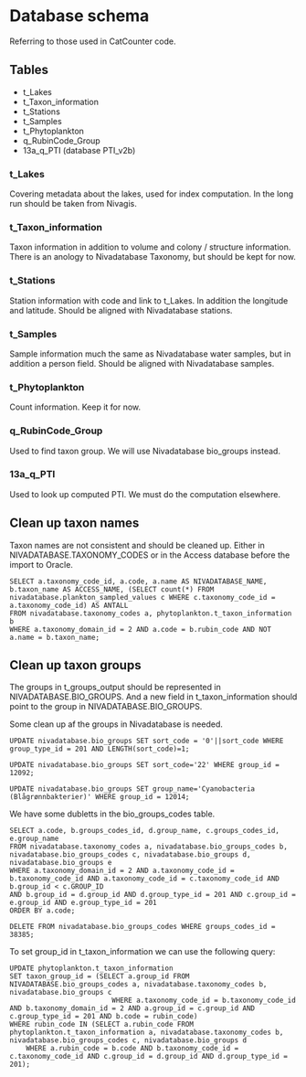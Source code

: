 # Database schema

Referring to those used in CatCounter code.

## Tables

- t_Lakes
- t_Taxon_information
- t_Stations
- t_Samples
- t_Phytoplankton
- q_RubinCode_Group
- 13a_q_PTI (database PTI_v2b)

### t_Lakes

Covering metadata about the lakes, used for index computation. In the long run should be taken from Nivagis.

### t_Taxon_information

Taxon information in addition to volume and colony / structure information. There is an anology to Nivadatabase Taxonomy, but should be kept for now.

### t_Stations

Station information with code and link to t_Lakes. In addition the longitude and latitude. Should be aligned with Nivadatabase stations.

### t_Samples

Sample information much the same as Nivadatabase water samples, but in addition a person field. Should be aligned with Nivadatabase samples.

### t_Phytoplankton

Count information. Keep it for now.

### q_RubinCode_Group

Used to find taxon group. We will use Nivadatabase bio_groups instead.

### 13a_q_PTI

Used to look up computed PTI. We must do the computation elsewhere.


## Clean up taxon names

Taxon names are not consistent and should be cleaned up. Either in NIVADATABASE.TAXONOMY_CODES or in the Access database before the import to Oracle.


```
SELECT a.taxonomy_code_id, a.code, a.name AS NIVADATABASE_NAME, b.taxon_name AS ACCESS_NAME, (SELECT count(*) FROM nivadatabase.plankton_sampled_values c WHERE c.taxonomy_code_id = a.taxonomy_code_id) AS ANTALL
FROM nivadatabase.taxonomy_codes a, phytoplankton.t_taxon_information b 
WHERE a.taxonomy_domain_id = 2 AND a.code = b.rubin_code AND NOT a.name = b.taxon_name;
```

## Clean up taxon groups

The groups in t_groups_output should be represented in NIVADATABASE.BIO_GROUPS. And a new field in t_taxon_information should point to the group in NIVADATABASE.BIO_GROUPS.

Some clean up af the groups in Nivadatabase is needed.

```
UPDATE nivadatabase.bio_groups SET sort_code = '0'||sort_code WHERE group_type_id = 201 AND LENGTH(sort_code)=1;

UPDATE nivadatabase.bio_groups SET sort_code='22' WHERE group_id = 12092;

UPDATE nivadatabase.bio_groups SET group_name='Cyanobacteria (Blågrønnbakterier)' WHERE group_id = 12014;

```

We have some dubletts in the bio_groups_codes table.

```
SELECT a.code, b.groups_codes_id, d.group_name, c.groups_codes_id, e.group_name 
FROM nivadatabase.taxonomy_codes a, nivadatabase.bio_groups_codes b, nivadatabase.bio_groups_codes c, nivadatabase.bio_groups d, nivadatabase.bio_groups e
WHERE a.taxonomy_domain_id = 2 AND a.taxonomy_code_id = b.taxonomy_code_id AND a.taxonomy_code_id = c.taxonomy_code_id AND b.group_id < c.GROUP_ID
AND b.group_id = d.group_id AND d.group_type_id = 201 AND c.group_id = e.group_id AND e.group_type_id = 201
ORDER BY a.code;

DELETE FROM nivadatabase.bio_groups_codes WHERE groups_codes_id = 38385;
```

To set group_id in t_taxon_information we can use the following query:

```
UPDATE phytoplankton.t_taxon_information 
SET taxon_group_id = (SELECT a.group_id FROM NIVADATABASE.bio_groups_codes a, nivadatabase.taxonomy_codes b, nivadatabase.bio_groups c
                         WHERE a.taxonomy_code_id = b.taxonomy_code_id AND b.taxonomy_domain_id = 2 AND a.group_id = c.group_id AND c.group_type_id = 201 AND b.code = rubin_code)
WHERE rubin_code IN (SELECT a.rubin_code FROM phytoplankton.t_taxon_information a, nivadatabase.taxonomy_codes b, nivadatabase.bio_groups_codes c, nivadatabase.bio_groups d
	WHERE a.rubin_code = b.code AND b.taxonomy_code_id = c.taxonomy_code_id AND c.group_id = d.group_id AND d.group_type_id = 201);
```
